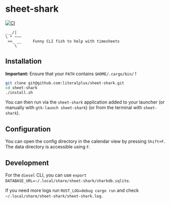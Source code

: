 # sheet-shark

[![CI](https://github.com/literalplus/sheet-shark/workflows/CI/badge.svg)](https://github.com/literalplus/sheet-shark/actions)

```
___/|       
\ * ~~~
 ≈≈_ __     Funny CLI fish to help with timesheets 
    \  
```

## Installation

**Important:** Ensure that your `PATH` contains `$HOME/.cargo/bin/` !

```bash
git clone git@github.com:literalplus/sheet-shark.git
cd sheet-shark
./install.sh
```

You can then run via the `sheet-shark` application added to your launcher
(or manually with `gtk-launch sheet-shark`)
(or from the terminal with `sheet-shark`).

## Configuration

You can open the config directory in the calendar view by pressing `Shift+F`.
The data directory is accessible using `F`.

## Development

For the `diesel` CLI, you can use `export DATABASE_URL=~/.local/share/sheet-shark/sharkdb.sqlite`.

If you need more logs run `RUST_LOG=debug cargo run` and check
`~/.local/share/sheet-shark/sheet-shark.log`.
